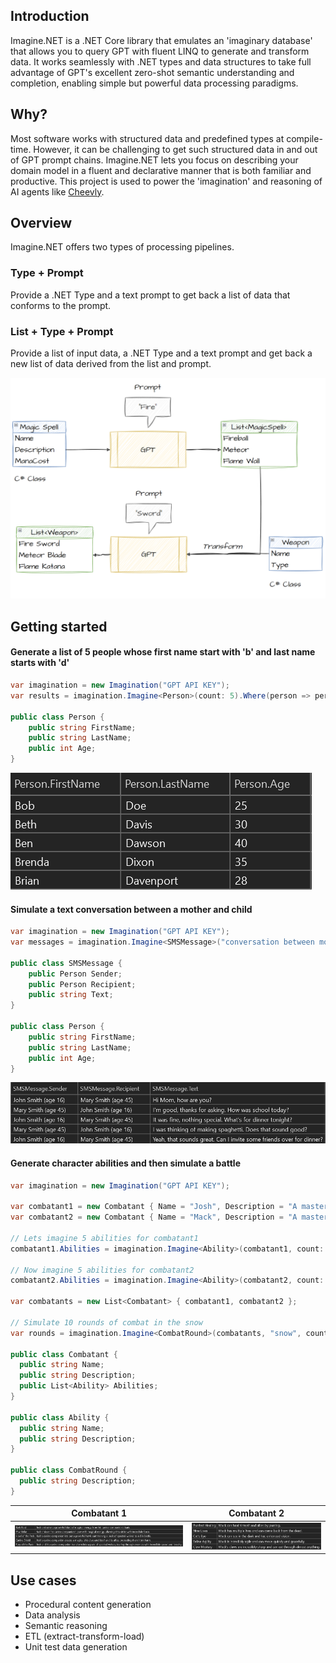 ## Introduction
Imagine.NET is a .NET Core library that emulates an 'imaginary database' that allows you to query GPT with fluent LINQ to generate and transform data. It works seamlessly with .NET types and data structures to take full advantage of GPT's excellent zero-shot semantic understanding and completion, enabling simple but powerful data processing paradigms.

## Why?
Most software works with structured data and predefined types at compile-time. However, it can be challenging to get such structured data in and out of GPT prompt chains. Imagine.NET lets you focus on describing your domain model in a fluent and declarative manner that is both familiar and productive. This project is used to power the 'imagination' and reasoning of AI agents like [Cheevly](https://www.cheevly.com/).

## Overview
Imagine.NET offers two types of processing pipelines.

### Type + Prompt
Provide a .NET Type and a text prompt to get back a list of data that conforms to the prompt.
  
### List + Type + Prompt
Provide a list of input data, a .NET Type and a text prompt and get back a new list of data derived from the list and prompt.
  
![Diagram](design.png?raw=true "Diagram")


## Getting started

#### Generate a list of 5 people whose first name start with 'b' and last name starts with 'd'
```C#
var imagination = new Imagination("GPT API KEY");
var results = imagination.Imagine<Person>(count: 5).Where(person => person.FirstName.StartsWith("b") && person.LastName.StartsWith("d")).ToList();

public class Person {
    public string FirstName;
    public string LastName;
    public int Age;
}
```

![People](/images/people.png?raw=true "People")

#### Simulate a text conversation between a mother and child
```C#
var imagination = new Imagination("GPT API KEY");
var messages = imagination.Imagine<SMSMessage>("conversation between mother and child", 5).ToList();

public class SMSMessage {
    public Person Sender;
    public Person Recipient;
    public string Text;
}

public class Person {
    public string FirstName;
    public string LastName;
    public int Age;
}
```
![Messages](/images/messages.png?raw=true "Messages")

#### Generate character abilities and then simulate a battle
```C#
var imagination = new Imagination("GPT API KEY");

var combatant1 = new Combatant { Name = "Josh", Description = "A master of canine magic" };
var combatant2 = new Combatant { Name = "Mack", Description = "A master of feline magic" };

// Lets imagine 5 abilities for combatant1
combatant1.Abilities = imagination.Imagine<Ability>(combatant1, count: 5).ToList();

// Now imagine 5 abilities for combatant2
combatant2.Abilities = imagination.Imagine<Ability>(combatant2, count: 5).ToList();

var combatants = new List<Combatant> { combatant1, combatant2 };

// Simulate 10 rounds of combat in the snow
var rounds = imagination.Imagine<CombatRound>(combatants, "snow", count: 10).ToList();
            
public class Combatant {
  public string Name;
  public string Description;
  public List<Ability> Abilities;
}

public class Ability {
  public string Name;
  public string Description;
}

public class CombatRound {
  public string Description;
}
```
Combatant 1               |  Combatant 2
:-------------------------:|:-------------------------:
![Abilities](/images/abilities1.png?raw=true "Abilities")  |  ![Abilities](/images/abilities2.png?raw=true "Abilities")

## Use cases
 - Procedural content generation
 - Data analysis
 - Semantic reasoning
 - ETL (extract-transform-load)
 - Unit test data generation
